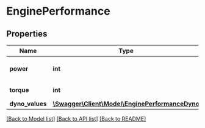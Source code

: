 # EnginePerformance

## Properties
Name | Type | Description | Notes
------------ | ------------- | ------------- | -------------
**power** | **int** | Horse power (metric). | [optional] 
**torque** | **int** | Torque in Nm. | [optional] 
**dyno_values** | [**\Swagger\Client\Model\EnginePerformanceDyno**](EnginePerformanceDyno.md) |  | [optional] 

[[Back to Model list]](../../README.md#documentation-for-models) [[Back to API list]](../../README.md#documentation-for-api-endpoints) [[Back to README]](../../README.md)

